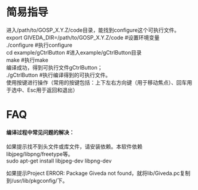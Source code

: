 # 简易指导
进入/path/to/GOSP_X.Y.Z/code目录，能找到configure这个可执行文件。  
export GIVEDA_DIR=/path/to/GOSP_X.Y.Z/code   #设置环境变量  
./configure  #执行configure  
cd example/gCtrlButton    #进入example/gCtrlButton目录  
make   #执行make  
编译成功，得到可执行文件gCtrlButton；  
./gCtrlButton    #执行编译得到的可执行文件。  
使用按键进行操作（常用的按键包括：上下左右方向键（用于移动焦点）、回车用于选中、Esc用于返回和退出）  


# FAQ
#### 编译过程中常见问题的解决：   
如果提示找不到头文件或库文件，请安装依赖。本软件依赖libjpeg/libpng/freetype等。  
    sudo apt-get install libjpeg-dev libpng-dev   

如果提示Project ERROR: Package Giveda not found，就将lib/Giveda.pc复制到/usr/lib/pkgconfig/下。  
